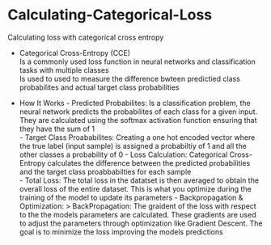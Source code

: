 # Calculating-Categorical-Loss
Calculating loss with categorical cross entropy

- Categorical Cross-Entropy (CCE)    
    Is a commonly used loss function in neural networks and classification tasks with multiple classes  
    Is used to used to measure the difference bwteen predictied class probabilites and actual target class probabilities

- How It Works
      - Predicted Probabilites: Is a classification problem, the neural network predicts the probabilites of each class for a given input. They are calculated using the softmax activation function ensuring that they have the sum of 1    
      - Target Class Proababilites: Creating a one hot encoded vector where the true label (input sample) is assigned a probabiltiy of 1 and all the other classes a probability of 0
      - Loss Calculation: Categorical Cross-Entropy calculates the difference between the predicted probabilities and the target class proabbabilties for each sample  
      - Total Loss:  The total loss in the datatset is then averaged to obtain the overall loss of the entire dataset. This is what you optimize during the training of the model to update its parameters
      - Backpropagation & Optimization:
              > BackPropagation: The graident of the loss with respect to the the models parameters are calculated. These gradients are used to adjust the parameters through optimization like Gradient Descent. The goal is to minimize the loss improving the models predictions  
  
  
